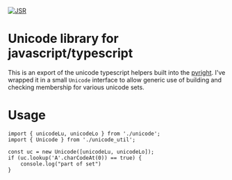 [![JSR](https://jsr.io/badges/@kgwinnup/unicode)](https://jsr.io/@kgwinnup/unicode)

# Unicode library for javascript/typescript

This is an export of the unicode typescript helpers built into the
[pyright](https://github.com/microsoft/pyright). I've wrapped it in a small
`Unicode` interface to allow generic use of building and checking membership for
various unicode sets.

# Usage

```
import { unicodeLu, unicodeLo } from './unicode';
import { Unicode } from './unicode_util';

const uc = new Unicode([unicodeLu, unicodeLo]);
if (uc.lookup('A'.charCodeAt(0)) == true) {
    console.log("part of set")
}
```
